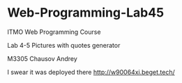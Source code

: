 # Web-Programming-Lab45

ITMO Web Programming Course

Lab 4-5 Pictures with quotes generator

M3305
Chausov Andrey

I swear it was deployed there 
http://w90064xi.beget.tech/
